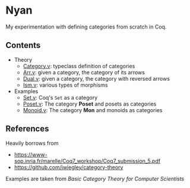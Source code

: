 # Nyan

My experimentation with defining categories from scratch in Coq. 

## Contents

- Theory
  + [Category.v](./Theory/Category.v): typeclass definition of categories
  + [Arr.v](./Theory/Arr.v): given a category, the category of its arrows
  + [Dual.v](./Theory/Dual.v): given a category, the category with reversed arrows
  + [Ism.v](./Theory/Ism.v): various types of morphisms
- Examples
  + [Set.v](./Examples/Set.v): Coq's `Set` as a category
  + [Poset.v](./Examples/Poset.v): The category **Poset** and posets as categories
  + [Monoid.v](./Examples/Monoid.v): The category **Mon** and monoids as categories  

## References

Heavily borrows from 
- https://www-sop.inria.fr/marelle/Coq7_workshop/Coq7_submission_5.pdf
- https://github.com/jwiegley/category-theory

Examples are taken from _Basic Category Theory for Computer Scientists_ 
